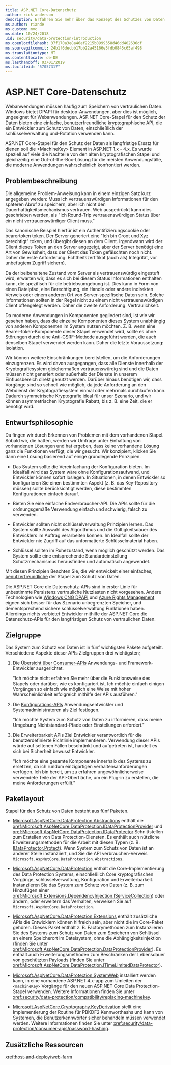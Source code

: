 ```yaml
---
title: ASP.NET Core-Datenschutz
author: rick-anderson
description: Erfahren Sie mehr über das Konzept des Schutzes von Daten und den Entwurfsprinzipien von ASP.NET Core Datenschutz-APIs.
ms.author: riande
ms.custom: mvc
ms.date: 10/24/2018
uid: security/data-protection/introduction
ms.openlocfilehash: 37f170a3e8a46ef2215b0999358d46dd402636df
ms.sourcegitcommit: 24b1f6decbb17bb22a45166e5fdb0845c65af498
ms.translationtype: MT
ms.contentlocale: de-DE
ms.lasthandoff: 03/01/2019
ms.locfileid: "57057317"
---
```

# <a name="aspnet-core-data-protection"></a>ASP.NET Core-Datenschutz

Webanwendungen müssen häufig zum Speichern von vertraulichen Daten. Windows bietet DPAPI für desktop-Anwendungen, aber dies ist möglich, ungeeignet für Webanwendungen. ASP.NET Core-Stapel für den Schutz der Daten bieten eine einfache, benutzerfreundliche kryptographische API, die ein Entwickler zum Schutz von Daten, einschließlich der schlüsselverwaltung und-Rotation verwenden kann.

ASP.NET Core-Stapel für den Schutz der Daten als langfristige Ersatz für dienen soll die &lt;MachineKey&gt; Element in ASP.NET 1.x - 4.x. Es wurde speziell auf viele die Nachteile von den alten kryptografischen Stapel und gleichzeitig eine Out-of-the-Box-Lösung für die meisten Anwendungsfälle, die moderne Anwendungen wahrscheinlich konfrontiert werden.

## <a name="problem-statement"></a>Problembeschreibung

Die allgemeine Problem-Anweisung kann in einem einzigen Satz kurz angegeben werden: Muss ich vertrauenswürdigen Informationen für den späteren Abruf zu speichern, aber ich nicht den Dauerhaftigkeitsmechanismus vertrauen. Web ausgedrückt kann dies geschrieben werden, als "Ich Round-Trip vertrauenswürdigen Status über ein nicht vertrauenswürdiger Client muss."

Das kanonische Beispiel hierfür ist ein Authentifizierungscookie oder bearertoken token. Der Server generiert eine "Ich bin Groot und Xyz berechtigt" token, und übergibt diesen an dem Client. Irgendwann wird der Client dieses Token an den Server angezeigt, aber der Server benötigt eine Art von Gewissheit, dass der Client das Token gefälschten noch nicht. Daher die erste Anforderung: Echtheitszertifikat (auch als) Integrität, vor unbefugtem Zugriff sichern).

Da der beibehaltene Zustand vom Server als vertrauenswürdig eingestuft wird, erwarten wir, dass es sich bei diesem Status Informationen enthalten kann, die spezifisch für die betriebsumgebung ist. Dies kann in Form von einen Dateipfad, eine Berechtigung, ein Handle oder andere indirekten Verweis oder einem anderen Ort von Server-spezifische Daten sein. Solche Informationen sollten in der Regel nicht zu einem nicht vertrauenswürdigen Client offengelegt werden. Daher die zweite Anforderung: Vertraulichkeit.

Da moderne Anwendungen in Komponenten gegliedert sind, ist wie wir gesehen haben, dass die einzelne Komponenten dieses System unabhängig von anderen Komponenten im System nutzen möchten. Z. B. wenn eine Bearer-token-Komponente dieser Stapel verwendet wird, sollte es ohne Störungen durch eine Anti-CSRF-Methode ausgeführt werden, die auch denselben Stapel verwendet werden kann. Daher die letzte Voraussetzung: Isolation.

Wir können weitere Einschränkungen bereitstellen, um die Anforderungen einzugrenzen. Es wird davon ausgegangen, dass alle Dienste innerhalb der Kryptografiesystem gleichermaßen vertrauenswürdig sind und die Daten müssen nicht generiert oder außerhalb der Dienste in unserem Einflussbereich direkt genutzt werden. Darüber hinaus benötigen wir, dass Vorgänge sind so schnell wie möglich, da jede Anforderung an den Webdienst der Kryptografiesystem einmal oder mehrmals durchlaufen kann. Dadurch symmetrische Kryptografie ideal für unser Szenario, und wir können asymmetrischen Kryptografie Rabatt, bis z. B. eine Zeit, die er benötigt wird.

## <a name="design-philosophy"></a>Entwurfsphilosophie

Da fingen wir durch Erkennen von Problemen mit dem vorhandenen Stapel. Sobald wir, die hatten, werden wir Umfrage unter Einhaltung von vorhandenen Lösungen und hat ergeben, dass keine vorhandene Lösung ganz die Funktionen verfügt, die wir gesucht. Wir konzipiert, klicken Sie dann eine Lösung basierend auf einige grundlegende Prinzipien.

* Das System sollte die Vereinfachung der Konfiguration bieten. Im Idealfall wird das System wäre ohne Konfigurationsaufwand, und Entwickler können sofort loslegen. In Situationen, in denen Entwickler so konfigurieren Sie einen bestimmten Aspekt (z. B. das Key-Repository müssen) sollte berücksichtigt werden, diese bestimmten Konfigurationen einfach darauf.

* Bieten Sie eine einfache Endverbraucher-API. Die APIs sollte für die ordnungsgemäße Verwendung einfach und schwierig, falsch zu verwenden.

* Entwickler sollten nicht schlüsselverwaltung Prinzipien lernen. Das System sollte Auswahl des Algorithmus und die Gültigkeitsdauer des Entwicklers im Auftrag verarbeiten können. Im Idealfall sollte der Entwickler nie Zugriff auf das unformatierte Schlüsselmaterial haben.

* Schlüssel sollten im Ruhezustand, wenn möglich geschützt werden. Das System sollte eine entsprechende Standardeinstellung Schutzmechanismus herausfinden und automatisch angewendet.

Mit diesen Prinzipien Beachten Sie, die wir entwickelt einer einfaches, [benutzerfreundliche](xref:security/data-protection/using-data-protection) der Stapel zum Schutz von Daten.

Die ASP.NET Core die Datenschutz-APIs sind in erster Linie für unbestimmte Persistenz vertrauliche Nutzlasten nicht vorgesehen. Andere Technologien wie [Windows CNG DPAPI](https://msdn.microsoft.com/library/windows/desktop/hh706794%28v=vs.85%29.aspx) und [Azure Rights Management](/rights-management/) eignen sich besser für das Szenario unbegrenzten Speicher, und dementsprechend sichere schlüsselverwaltung Funktionen haben. Allerdings nichts verbietet Entwickler mithilfe der ASP.NET Core die Datenschutz-APIs für den langfristigen Schutz von vertraulichen Daten.

## <a name="audience"></a>Zielgruppe

Das System zum Schutz von Daten ist in fünf wichtigsten Pakete aufgeteilt. Verschiedene Aspekte dieser APIs Zielgruppen drei wichtigsten;

1. Die [Übersicht über Consumer-APIs](xref:security/data-protection/consumer-apis/overview) Anwendungs- und Framework-Entwickler ausgerichtet.

   "Ich möchte nicht erfahren Sie mehr über die Funktionsweise des Stapels oder darüber, wie es konfiguriert ist. Ich möchte einfach einigen Vorgängen so einfach wie möglich eine Weise mit hoher Wahrscheinlichkeit erfolgreich mithilfe der APIs ausführen."

2. Die [Konfigurations-APIs](xref:security/data-protection/configuration/overview) Anwendungsentwickler und Systemadministratoren als Ziel festlegen.

   "Ich möchte System zum Schutz von Daten zu informieren, dass meine Umgebung Nichtstandard-Pfade oder Einstellungen erfordert."

3. Die Erweiterbarkeit APIs Ziel Entwickler verantwortlich für die benutzerdefinierte Richtlinie implementieren. Verwendung dieser APIs würde auf seltenen Fällen beschränkt und aufgetreten ist, handelt es sich bei Sicherheit bewusst Entwickler.

   "Ich möchte eine gesamte Komponente innerhalb des Systems zu ersetzen, da ich rundum einzigartigen verhaltensanforderungen verfügen. Ich bin bereit, um zu erfahren ungewöhnlicherweise verwendete Teile der API-Oberfläche, um ein Plug-in zu erstellen, die meine Anforderungen erfüllt."

## <a name="package-layout"></a>Paketlayout

Stapel für den Schutz von Daten besteht aus fünf Paketen.

* [Microsoft.AspNetCore.DataProtection.Abstractions](https://www.nuget.org/packages/Microsoft.AspNetCore.DataProtection.Abstractions/) enthält die <xref:Microsoft.AspNetCore.DataProtection.IDataProtectionProvider> und <xref:Microsoft.AspNetCore.DataProtection.IDataProtector> Schnittstellen zum Erstellen von Data Protection-Diensten. Es enthält auch nützliche Erweiterungsmethoden für die Arbeit mit diesen Typen (z. B. [IDataProtector.Protect](xref:Microsoft.AspNetCore.DataProtection.DataProtectionCommonExtensions.Protect*)). Wenn System zum Schutz von Daten ist an anderer Stelle instanziiert, und Sie die API verbrauchen-Verweis `Microsoft.AspNetCore.DataProtection.Abstractions`.

* [Microsoft.AspNetCore.DataProtection](https://www.nuget.org/packages/Microsoft.AspNetCore.DataProtection/) enthält die Core-Implementierung des Data Protection Systems, einschließlich Core kryptografischen Vorgänge, schlüsselverwaltung, Konfiguration und Erweiterbarkeit. Instanziieren Sie das System zum Schutz von Daten (z. B. zum Hinzufügen einer <xref:Microsoft.Extensions.DependencyInjection.IServiceCollection>) oder ändern, oder erweitern das Verhalten, verweisen Sie auf `Microsoft.AspNetCore.DataProtection`.

* [Microsoft.AspNetCore.DataProtection.Extensions](https://www.nuget.org/packages/Microsoft.AspNetCore.DataProtection.Extensions/) enthält zusätzliche APIs die Entwicklern können hilfreich sein, aber nicht die im Core-Paket gehören. Dieses Paket enthält z. B. Factorymethoden zum Instanziieren Sie des Systems zum Schutz von Daten zum Speichern von Schlüssel an einem Speicherort im Dateisystem, ohne die Abhängigkeitsinjektion (finden Sie unter <xref:Microsoft.AspNetCore.DataProtection.DataProtectionProvider>). Es enthält auch Erweiterungsmethoden zum Beschränken der Lebensdauer von geschützten Payloads (finden Sie unter <xref:Microsoft.AspNetCore.DataProtection.ITimeLimitedDataProtector>).

* [Microsoft.AspNetCore.DataProtection.SystemWeb](https://www.nuget.org/packages/Microsoft.AspNetCore.DataProtection.SystemWeb/) installiert werden kann, in eine vorhandene ASP.NET 4.x-app zum Umleiten der `<machineKey>` Vorgänge für den neuen ASP.NET Core Data Protection-Stapel verwenden. Weitere Informationen finden Sie unter <xref:security/data-protection/compatibility/replacing-machinekey>.

* [Microsoft.AspNetCore.Cryptography.KeyDerivation](https://www.nuget.org/packages/Microsoft.AspNetCore.Cryptography.KeyDerivation/) stellt eine Implementierung der Routine für PBKDF2 Kennworthashs und kann von Systemen, die Benutzerkennwörter sicher behandeln müssen verwendet werden. Weitere Informationen finden Sie unter <xref:security/data-protection/consumer-apis/password-hashing>.

## <a name="additional-resources"></a>Zusätzliche Ressourcen

<xref:host-and-deploy/web-farm>
